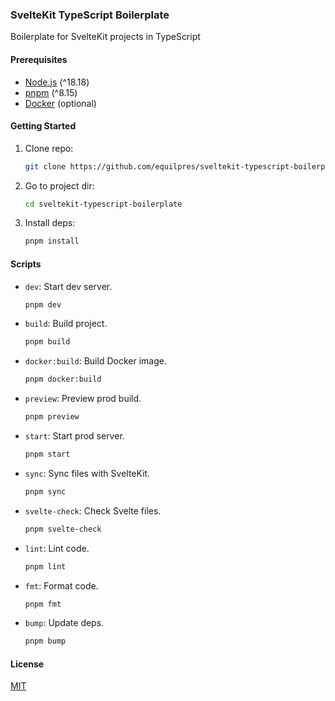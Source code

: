 ### SvelteKit TypeScript Boilerplate

Boilerplate for SvelteKit projects in TypeScript

#### Prerequisites

- [Node.js](https://nodejs.org/) (^18.18)
- [pnpm](https://pnpm.io/) (^8.15)
- [Docker](https://www.docker.com/) (optional)

#### Getting Started

1. Clone repo:

      ```bash
      git clone https://github.com/equilpres/sveltekit-typescript-boilerplate.git
      ```

2. Go to project dir:

      ```bash
      cd sveltekit-typescript-boilerplate
      ```

3. Install deps:

      ```bash
      pnpm install
      ```

#### Scripts

- `dev`: Start dev server.

     ```bash
     pnpm dev
     ```

- `build`: Build project.

     ```bash
     pnpm build
     ```

- `docker:build`: Build Docker image.

     ```bash
     pnpm docker:build
     ```

- `preview`: Preview prod build.

     ```bash
     pnpm preview
     ```

- `start`: Start prod server.

     ```bash
     pnpm start
     ```

- `sync`: Sync files with SvelteKit.

     ```bash
     pnpm sync
     ```

- `svelte-check`: Check Svelte files.

     ```bash
     pnpm svelte-check
     ```

- `lint`: Lint code.

     ```bash
     pnpm lint
     ```

- `fmt`: Format code.

     ```bash
     pnpm fmt
     ```

- `bump`: Update deps.

     ```bash
     pnpm bump
     ```

#### License

[MIT](LICENSE)
